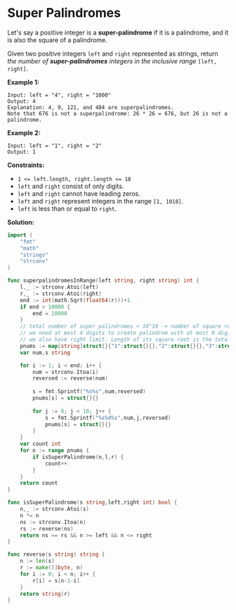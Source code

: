 # Super Palindromes

Let's say a positive integer is a  **super-palindrome**  if it is a palindrome, and it is also the square of a palindrome.

Given two positive integers  `left`  and  `right`  represented as strings, return  _the number of  **super-palindromes**  integers in the inclusive range_  `[left, right]`.

**Example 1:**

	Input: left = "4", right = "1000"
	Output: 4
	Explanation: 4, 9, 121, and 484 are superpalindromes.
	Note that 676 is not a superpalindrome: 26 * 26 = 676, but 26 is not a palindrome.

**Example 2:**

	Input: left = "1", right = "2"
	Output: 1

**Constraints:**

-   `1 <= left.length, right.length <= 18`
-   `left`  and  `right`  consist of only digits.
-   `left`  and  `right`  cannot have leading zeros.
-   `left`  and  `right`  represent integers in the range  `[1, 1018]`.
-   `left`  is less than or equal to  `right`.

**Solution:**

```go
import (
    "fmt"
    "math"
    "strings"
    "strconv"
)

func superpalindromesInRange(left string, right string) int {
    l,_ := strconv.Atoi(left)
    r,_ := strconv.Atoi(right)
    end := int(math.Sqrt(float64(r)))+1
    if end > 10000 {
        end = 10000
    }
    // total number of super palindromes < 10^18 -> number of square root of those number are < 10^9
    // we need at most 4 digits to create palindrom with at most 9 digits
    // we also have right limit. Length of its square root is the total number of digits we need to build palindromes 
    pnums := map[string]struct{}{"1":struct{}{},"2":struct{}{},"3":struct{}{},"4":struct{}{},"5":struct{}{},"6":struct{}{},"7":struct{}{},"8":struct{}{},"9":struct{}{}}
    var num,s string

    for i := 1; i < end; i++ {
        num = strconv.Itoa(i)
        reversed := reverse(num)
        
        s = fmt.Sprintf("%s%s",num,reversed)
        pnums[s] = struct{}{}
        
        for j := 0; j < 10; j++ {
            s = fmt.Sprintf("%s%d%s",num,j,reversed)
            pnums[s] = struct{}{}
        }
    }
    var count int
    for n := range pnums {
        if isSuperPalindrome(n,l,r) {
            count++ 
        }
    }
    return count
}

func isSuperPalindrome(s string,left,right int) bool {
    n,_ := strconv.Atoi(s)
    n *= n
    ns := strconv.Itoa(n)
    rs := reverse(ns) 
    return ns == rs && n >= left && n <= right
}

func reverse(s string) string {
    n := len(s)
    r := make([]byte, n)
    for i := 0; i < n; i++ {
        r[i] = s[n-1-i]
    }
    return string(r)
}
```